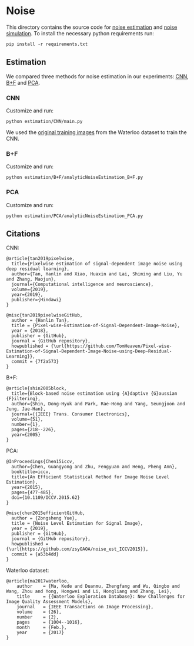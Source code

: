 
# Noise
This directory contains the source code for [noise estimation](./estimation) and [noise simulation](./simulation).
To install the necessary python requirements run:
```
pip install -r requirements.txt
```

## Estimation
We compared three methods for noise estimation in our experiments: [CNN](./estimation/CNN), [B+F](./estimation/B+F) and [PCA](./estimation/PCA).

### CNN
Customize and run:
```
python estimation/CNN/main.py
```
We used the [original training images](https://ece.uwaterloo.ca/~k29ma/exploration/) from the Waterloo dataset to train the CNN.

### B+F
Customize and run:
```
python estimation/B+F/analyticNoiseEstimation_B+F.py
```

### PCA
Customize and run:
```
python estimation/PCA/analyticNoiseEstimation_PCA.py
```

## Citations
CNN:
```
@article{tan2019pixelwise,
  title={Pixelwise estimation of signal-dependent image noise using deep residual learning},
  author={Tan, Hanlin and Xiao, Huaxin and Lai, Shiming and Liu, Yu and Zhang, Maojun},
  journal={Computational intelligence and neuroscience},
  volume={2019},
  year={2019},
  publisher={Hindawi}
}

@misc{tan2019pixelwiseGitHub,
  author = {Hanlin Tan},
  title = {Pixel-wise-Estimation-of-Signal-Dependent-Image-Noise},
  year = {2018},
  publisher = {GitHub},
  journal = {GitHub repository},
  howpublished = {\url{https://github.com/TomHeaven/Pixel-wise-Estimation-of-Signal-Dependent-Image-Noise-using-Deep-Residual-Learning}},
  commit = {7f2a573}
}
```

B+F:
```
@article{shin2005block,
  title={Block-based noise estimation using {A}daptive {G}aussian {F}iltering},
  author={Shin, Dong-Hyuk and Park, Rae-Hong and Yang, Seungjoon and Jung, Jae-Han},
  journal={{IEEE} Trans. Consumer Electronics},
  volume={51},
  number={1},
  pages={218--226},
  year={2005}
}
```

PCA:
```
@InProceedings{Chen15iccv,
  author={Chen, Guangyong and Zhu, Fengyuan and Heng, Pheng Ann},
  booktitle=iccv, 
  title={An Efficient Statistical Method for Image Noise Level Estimation}, 
  year={2015},
  pages={477-485},
  doi={10.1109/ICCV.2015.62}
}

@misc{chen2015efficientGitHub,
  author = {Zongsheng Yue},
  title = {Noise Level Estimation for Signal Image},
  year = {2019},
  publisher = {GitHub},
  journal = {GitHub repository},
  howpublished = {\url{https://github.com/zsyOAOA/noise_est_ICCV2015}},
  commit = {a53b4dd}
}
```

Waterloo dataset:
```
@article{ma2017waterloo,
	author    = {Ma, Kede and Duanmu, Zhengfang and Wu, Qingbo and Wang, Zhou and Yong, Hongwei and Li, Hongliang and Zhang, Lei}, 
	title     = {{Waterloo Exploration Database}: New Challenges for Image Quality Assessment Models}, 
	journal   = {IEEE Transactions on Image Processing},
	volume    = {26},
	number    = {2},
	pages     = {1004--1016},
	month	  = {Feb.},
	year      = {2017}
}
  ```
